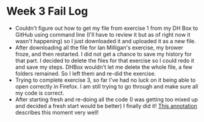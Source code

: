 # Week 3 Fail Log

* Couldn't figure out how to get my file from exercise 1 from my DH Box to GitHub using command line (I'll have to review it but as of right now it wasn't happening) so I just downloaded it and uploaded it as a new file.
* After downloading all the file for Ian Milligan's exercise, my brower froze, and then restarted. I did not get a chance to save my history for that part.
I decided to delete the files for that exercise so I could redo it and save my steps. DHBox wouldn't let me delete the whole file, a few folders remained. So I left them and re-did the exercise.
* Trying to complete exercise 3, so far I've had no luck on it being able to open correctly in Firefox. I am still trying to go through and make sure all my code is correct.
* After starting fresh and re-doing all the code (I was getting too mixed up and decided a fresh start would be better) I finally did it! [This annotation](https://hyp.is/RBLjsmEnEeipk4f1oHw-Gw/workbook.craftingdigitalhistory.ca/module-2/Exercises/) describes this moment very well!
